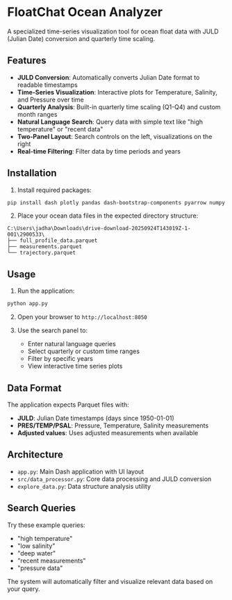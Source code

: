 # FloatChat Ocean Analyzer

A specialized time-series visualization tool for ocean float data with JULD (Julian Date) conversion and quarterly time scaling.

## Features

- **JULD Conversion**: Automatically converts Julian Date format to readable timestamps
- **Time-Series Visualization**: Interactive plots for Temperature, Salinity, and Pressure over time
- **Quarterly Analysis**: Built-in quarterly time scaling (Q1-Q4) and custom month ranges
- **Natural Language Search**: Query data with simple text like "high temperature" or "recent data"
- **Two-Panel Layout**: Search controls on the left, visualizations on the right
- **Real-time Filtering**: Filter data by time periods and years

## Installation

1. Install required packages:
```bash
pip install dash plotly pandas dash-bootstrap-components pyarrow numpy
```

2. Place your ocean data files in the expected directory structure:
```
C:\Users\jadha\Downloads\drive-download-20250924T143019Z-1-001\2900533\
├── full_profile_data.parquet
├── measurements.parquet
└── trajectory.parquet
```

## Usage

1. Run the application:
```bash
python app.py
```

2. Open your browser to `http://localhost:8050`

3. Use the search panel to:
   - Enter natural language queries
   - Select quarterly or custom time ranges
   - Filter by specific years
   - View interactive time series plots

## Data Format

The application expects Parquet files with:
- **JULD**: Julian Date timestamps (days since 1950-01-01)
- **PRES/TEMP/PSAL**: Pressure, Temperature, Salinity measurements
- **Adjusted values**: Uses adjusted measurements when available

## Architecture

- `app.py`: Main Dash application with UI layout
- `src/data_processor.py`: Core data processing and JULD conversion
- `explore_data.py`: Data structure analysis utility

## Search Queries

Try these example queries:
- "high temperature"
- "low salinity" 
- "deep water"
- "recent measurements"
- "pressure data"

The system will automatically filter and visualize relevant data based on your query.